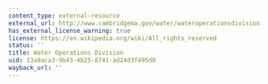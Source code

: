 ```yaml
---
content_type: external-resource
external_url: http://www.cambridgema.gov/water/wateroperationsdivision.aspx
has_external_license_warning: true
license: https://en.wikipedia.org/wiki/All_rights_reserved
status: ''
title: Water Operations Division
uid: 13a9aca3-9b43-4b25-8741-ad24d3f495d8
wayback_url: ''
---
```

